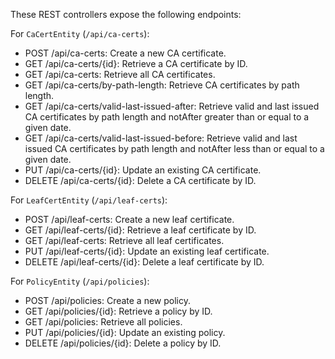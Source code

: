 These REST controllers expose the following endpoints:


For `CaCertEntity` (`/api/ca-certs`):
* POST /api/ca-certs: Create a new CA certificate.
* GET /api/ca-certs/{id}: Retrieve a CA certificate by ID.
* GET /api/ca-certs: Retrieve all CA certificates.
* GET /api/ca-certs/by-path-length: Retrieve CA certificates by path length.
* GET /api/ca-certs/valid-last-issued-after: Retrieve valid and last issued CA certificates by path length and notAfter
  greater than or equal to a given date.
* GET /api/ca-certs/valid-last-issued-before: Retrieve valid and last issued CA certificates by path length and notAfter
  less than or equal to a given date.
* PUT /api/ca-certs/{id}: Update an existing CA certificate.
* DELETE /api/ca-certs/{id}: Delete a CA certificate by ID.


For `LeafCertEntity` (`/api/leaf-certs`):
* POST /api/leaf-certs: Create a new leaf certificate.
* GET /api/leaf-certs/{id}: Retrieve a leaf certificate by ID.
* GET /api/leaf-certs: Retrieve all leaf certificates.
* PUT /api/leaf-certs/{id}: Update an existing leaf certificate.
* DELETE /api/leaf-certs/{id}: Delete a leaf certificate by ID.


For `PolicyEntity` (`/api/policies`):
* POST /api/policies: Create a new policy.
* GET /api/policies/{id}: Retrieve a policy by ID.
* GET /api/policies: Retrieve all policies.
* PUT /api/policies/{id}: Update an existing policy.
* DELETE /api/policies/{id}: Delete a policy by ID.